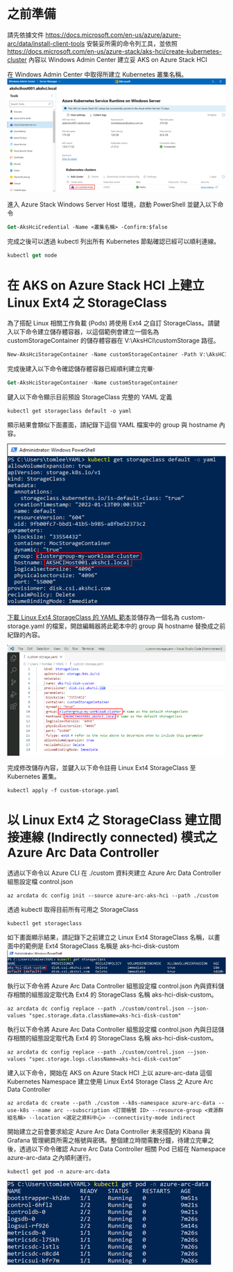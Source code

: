 
# 之前準備
請先依據文件 https://docs.microsoft.com/en-us/azure/azure-arc/data/install-client-tools 安裝妥所需的命令列工具，並依照 https://docs.microsoft.com/en-us/azure-stack/aks-hci/create-kubernetes-cluster 內容以 Windows Admin Center 建立妥 AKS on Azure Stack HCI 

在 Windows Admin Center 中取得所建立 Kubernetes 叢集名稱。![從 Windows Admin Center 內取得 Kubernetes 叢集名稱](/images/cluster-name.png)

進入 Azure Stack Windows Server Host 環境，啟動 PowerShell 並鍵入以下命令 
```ps
Get-AksHciCredential -Name <叢集名稱> -Confirm:$false
```
完成之後可以透過 kubectl 列出所有 Kubernetes 節點確認已經可以順利連線。

```ps
kubectl get node
```

# 在 AKS on Azure Stack HCI 上建立 Linux Ext4 之 StorageClass 

為了搭配 Linux 相關工作負載 (Pods) 將使用 Ext4 之自訂 StorageClass。請鍵入以下命令建立儲存體容器，以這個範例會建立一個名為 customStorageContainer 的儲存體容器在 V:\AksHCI\customStorage 路徑。

```ps
New-AksHciStorageContainer -Name customStorageContainer -Path V:\AksHCI\customStorage
```
完成後建入以下命令確認儲存體容器已經順利建立完畢‧
```ps
Get-AksHciStorageContainer -Name customStorageContainer
```
鍵入以下命令顯示目前預設 StorageClass 完整的 YAML 定義
```code
kubectl get storageclass default -o yaml
```
顯示結果會類似下面畫面，請紀錄下這個 YAML 檔案中的 group 與 hostname 內容。

![紀錄 group 與 hostname 名稱](/images/default-storage-class-yaml.png)

[下載 Linux Ext4 StorageClass 的 YAML 範本](./custom-storage.yaml)並儲存為一個名為 custom-storage.yaml 的檔案，開啟編輯器將此範本中的 group 與 hostname 替換成之前紀錄的內容。

![以編輯器替換範本中 group 與 hostname 名稱](/images/ext4-storage-class-yaml.png)

完成修改儲存內容，並鍵入以下命令註冊 Linux Ext4 StorageClass 至 Kubernetes 叢集。
```code
kubectl apply -f custom-storage.yaml
```
# 以 Linux Ext4 之 StorageClass 建立間接連線 (Indirectly connected) 模式之 Azure Arc Data Controller
透過以下命令以 Azure CLI  在 ./custom 資料夾建立 Azure Arc Data Controller 組態設定檔 control.json
```azurecli
az arcdata dc config init --source azure-arc-aks-hci --path ./custom 
```
透過 kubectl 取得目前所有可用之 StorageClass 
```code
kubectl get storageclass
```
如下畫面顯示結果，請記錄下之前建立之 Linux Ext4 StorageClass 名稱，以畫面中的範例是 Ext4 StorageClass 名稱是 aks-hci-disk-custom
![顯示所有可用之 StorageClass 名稱](/images/ext4-storage-class-name.png)

執行以下命令將 Azure Arc Data Controller 組態設定檔 control.json 內與資料儲存相關的組態設定取代為 Ext4 的 StorageClass 名稱 aks-hci-disk-custom。
```azurecli
az arcdata dc config replace --path ./custom/control.json --json-values "spec.storage.data.className=aks-hci-disk-custom"
```
執行以下命令將 Azure Arc Data Controller 組態設定檔 control.json 內與日誌儲存相關的組態設定取代為 Ext4 的 StorageClass 名稱 aks-hci-disk-custom。
```azurecli
az arcdata dc config replace --path ./custom/control.json --json-values "spec.storage.logs.className=aks-hci-disk-custom"
```
建入以下命令，開始在 AKS on Azure Stack HCI 上以 azure-arc-data 這個 Kubernetes Namespace 建立使用 Linux Ext4 Storage Class 之 Azure Arc Data Controller 
```azurecli
az arcdata dc create --path ./custom --k8s-namespace azure-arc-data --use-k8s --name arc --subscription <訂閱帳號 ID> --resource-group <資源群組名稱> --location <選定之資料中心> --connectivity-mode indirect
```
開始建立之前會要求給定 Azure Arc Data Controller 未來搭配的 Kibana 與 Grafana 管理網頁所需之帳號與密碼。整個建立時間需數分鐘，待建立完畢之後，透過以下命令確認 Azure Arc Data Controller 相關 Pod 已經在 Namespace azure-arc-data 之內順利運行。

```code
kubectl get pod -n azure-arc-data
```
![建立 Azure Arc Data Controller](/images/azure-arc-data-controller-pods.png)
